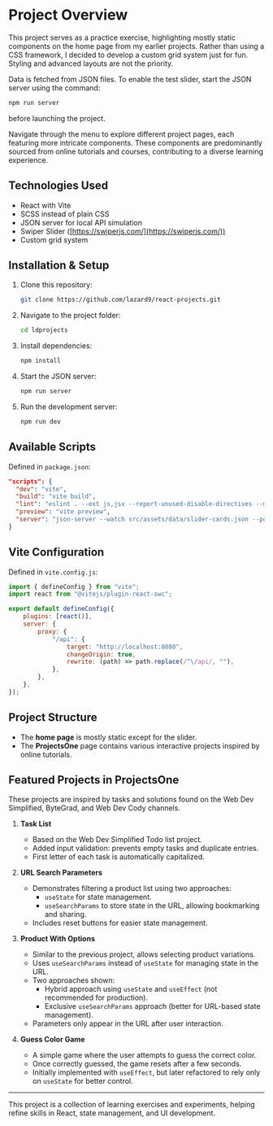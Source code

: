 # Project Overview

This project serves as a practice exercise, highlighting mostly static components on the home page from my earlier projects. Rather than using a CSS framework, I decided to develop a custom grid system just for fun. Styling and advanced layouts are not the priority.

Data is fetched from JSON files. To enable the test slider, start the JSON server using the command:

```bash
npm run server
```

before launching the project.

Navigate through the menu to explore different project pages, each featuring more intricate components. These components are predominantly sourced from online tutorials and courses, contributing to a diverse learning experience.

## Technologies Used

- React with Vite
- SCSS instead of plain CSS
- JSON server for local API simulation
- Swiper Slider ([https://swiperjs.com/](https://swiperjs.com/))
- Custom grid system

## Installation & Setup

1. Clone this repository:

    ```bash
    git clone https://github.com/lazard9/react-projects.git
    ```

2. Navigate to the project folder:

    ```bash
    cd ldprojects
    ```

3. Install dependencies:

    ```bash
    npm install
    ```

4. Start the JSON server:

    ```bash
    npm run server
    ```

5. Run the development server:

    ```bash
    npm run dev
    ```

## Available Scripts

Defined in `package.json`:

```json
"scripts": {
  "dev": "vite",
  "build": "vite build",
  "lint": "eslint . --ext js,jsx --report-unused-disable-directives --max-warnings 0",
  "preview": "vite preview",
  "server": "json-server --watch src/assets/data/slider-cards.json --port 8080"
}
```

## Vite Configuration

Defined in `vite.config.js`:

```javascript
import { defineConfig } from "vite";
import react from "@vitejs/plugin-react-swc";

export default defineConfig({
    plugins: [react()],
    server: {
        proxy: {
            "/api": {
                target: "http://localhost:8080",
                changeOrigin: true,
                rewrite: (path) => path.replace(/^\/api/, ""),
            },
        },
    },
});
```

## Project Structure

- The **home page** is mostly static except for the slider.
- The **ProjectsOne** page contains various interactive projects inspired by online tutorials.

## Featured Projects in ProjectsOne

These projects are inspired by tasks and solutions found on the Web Dev Simplified, ByteGrad, and Web Dev Cody channels.

1. **Task List**

    - Based on the Web Dev Simplified Todo list project.
    - Added input validation: prevents empty tasks and duplicate entries.
    - First letter of each task is automatically capitalized.

2. **URL Search Parameters**

    - Demonstrates filtering a product list using two approaches:
        - `useState` for state management.
        - `useSearchParams` to store state in the URL, allowing bookmarking and sharing.
    - Includes reset buttons for easier state management.

3. **Product With Options**

    - Similar to the previous project, allows selecting product variations.
    - Uses `useSearchParams` instead of `useState` for managing state in the URL.
    - Two approaches shown:
        - Hybrid approach using `useState` and `useEffect` (not recommended for production).
        - Exclusive `useSearchParams` approach (better for URL-based state management).
    - Parameters only appear in the URL after user interaction.

4. **Guess Color Game**
    - A simple game where the user attempts to guess the correct color.
    - Once correctly guessed, the game resets after a few seconds.
    - Initially implemented with `useEffect`, but later refactored to rely only on `useState` for better control.

---

This project is a collection of learning exercises and experiments, helping refine skills in React, state management, and UI development.
